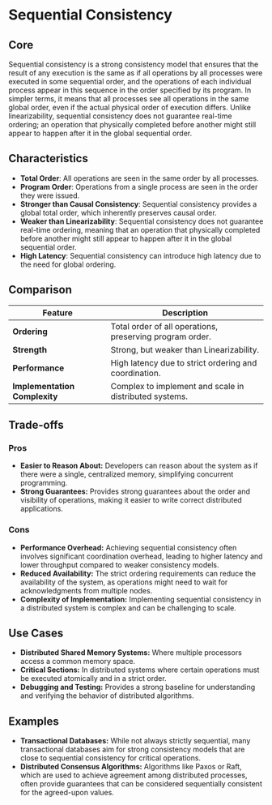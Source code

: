 # Sequential Consistency

## Core

Sequential consistency is a strong consistency model that ensures that the result of any execution is the same as if all operations by all processes were executed in some sequential order, and the operations of each individual process appear in this sequence in the order specified by its program. In simpler terms, it means that all processes see all operations in the same global order, even if the actual physical order of execution differs. Unlike linearizability, sequential consistency does not guarantee real-time ordering; an operation that physically completed before another might still appear to happen after it in the global sequential order.

## Characteristics

- **Total Order**: All operations are seen in the same order by all processes.
- **Program Order**: Operations from a single process are seen in the order they were issued.
- **Stronger than Causal Consistency**: Sequential consistency provides a global total order, which inherently preserves causal order.
- **Weaker than Linearizability**: Sequential consistency does not guarantee real-time ordering, meaning that an operation that physically completed before another might still appear to happen after it in the global sequential order.
- **High Latency**: Sequential consistency can introduce high latency due to the need for global ordering.

## Comparison

| Feature | Description |
|---|---|
| **Ordering** | Total order of all operations, preserving program order. |
| **Strength** | Strong, but weaker than Linearizability. |
| **Performance** | High latency due to strict ordering and coordination. |
| **Implementation Complexity** | Complex to implement and scale in distributed systems. |

## Trade-offs

### Pros

*   **Easier to Reason About:** Developers can reason about the system as if there were a single, centralized memory, simplifying concurrent programming.
*   **Strong Guarantees:** Provides strong guarantees about the order and visibility of operations, making it easier to write correct distributed applications.

### Cons

*   **Performance Overhead:** Achieving sequential consistency often involves significant coordination overhead, leading to higher latency and lower throughput compared to weaker consistency models.
*   **Reduced Availability:** The strict ordering requirements can reduce the availability of the system, as operations might need to wait for acknowledgments from multiple nodes.
*   **Complexity of Implementation:** Implementing sequential consistency in a distributed system is complex and can be challenging to scale.

## Use Cases

*   **Distributed Shared Memory Systems:** Where multiple processors access a common memory space.
*   **Critical Sections:** In distributed systems where certain operations must be executed atomically and in a strict order.
*   **Debugging and Testing:** Provides a strong baseline for understanding and verifying the behavior of distributed algorithms.

## Examples

*   **Transactional Databases:** While not always strictly sequential, many transactional databases aim for strong consistency models that are close to sequential consistency for critical operations.
*   **Distributed Consensus Algorithms:** Algorithms like Paxos or Raft, which are used to achieve agreement among distributed processes, often provide guarantees that can be considered sequentially consistent for the agreed-upon values.


